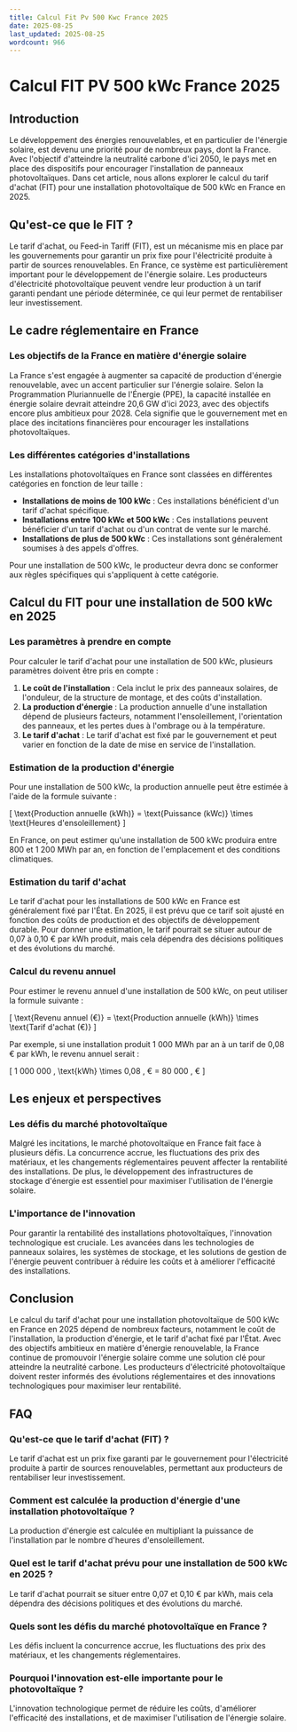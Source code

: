 ```yaml
---
title: Calcul Fit Pv 500 Kwc France 2025
date: 2025-08-25
last_updated: 2025-08-25
wordcount: 966
---
```


# Calcul FIT PV 500 kWc France 2025

## Introduction

Le développement des énergies renouvelables, et en particulier de l'énergie solaire, est devenu une priorité pour de nombreux pays, dont la France. Avec l'objectif d'atteindre la neutralité carbone d'ici 2050, le pays met en place des dispositifs pour encourager l'installation de panneaux photovoltaïques. Dans cet article, nous allons explorer le calcul du tarif d'achat (FIT) pour une installation photovoltaïque de 500 kWc en France en 2025.

## Qu'est-ce que le FIT ?

Le tarif d'achat, ou Feed-in Tariff (FIT), est un mécanisme mis en place par les gouvernements pour garantir un prix fixe pour l'électricité produite à partir de sources renouvelables. En France, ce système est particulièrement important pour le développement de l'énergie solaire. Les producteurs d'électricité photovoltaïque peuvent vendre leur production à un tarif garanti pendant une période déterminée, ce qui leur permet de rentabiliser leur investissement.

## Le cadre réglementaire en France

### Les objectifs de la France en matière d'énergie solaire

La France s'est engagée à augmenter sa capacité de production d'énergie renouvelable, avec un accent particulier sur l'énergie solaire. Selon la Programmation Pluriannuelle de l'Énergie (PPE), la capacité installée en énergie solaire devrait atteindre 20,6 GW d'ici 2023, avec des objectifs encore plus ambitieux pour 2028. Cela signifie que le gouvernement met en place des incitations financières pour encourager les installations photovoltaïques.

### Les différentes catégories d'installations

Les installations photovoltaïques en France sont classées en différentes catégories en fonction de leur taille :

- **Installations de moins de 100 kWc** : Ces installations bénéficient d'un tarif d'achat spécifique.
- **Installations entre 100 kWc et 500 kWc** : Ces installations peuvent bénéficier d'un tarif d'achat ou d'un contrat de vente sur le marché.
- **Installations de plus de 500 kWc** : Ces installations sont généralement soumises à des appels d'offres.

Pour une installation de 500 kWc, le producteur devra donc se conformer aux règles spécifiques qui s'appliquent à cette catégorie.

## Calcul du FIT pour une installation de 500 kWc en 2025

### Les paramètres à prendre en compte

Pour calculer le tarif d'achat pour une installation de 500 kWc, plusieurs paramètres doivent être pris en compte :

1. **Le coût de l'installation** : Cela inclut le prix des panneaux solaires, de l'onduleur, de la structure de montage, et des coûts d'installation.
2. **La production d'énergie** : La production annuelle d'une installation dépend de plusieurs facteurs, notamment l'ensoleillement, l'orientation des panneaux, et les pertes dues à l'ombrage ou à la température.
3. **Le tarif d'achat** : Le tarif d'achat est fixé par le gouvernement et peut varier en fonction de la date de mise en service de l'installation.

### Estimation de la production d'énergie

Pour une installation de 500 kWc, la production annuelle peut être estimée à l'aide de la formule suivante :

\[ \text{Production annuelle (kWh)} = \text{Puissance (kWc)} \times \text{Heures d'ensoleillement} \]

En France, on peut estimer qu'une installation de 500 kWc produira entre 800 et 1 200 MWh par an, en fonction de l'emplacement et des conditions climatiques.

### Estimation du tarif d'achat

Le tarif d'achat pour les installations de 500 kWc en France est généralement fixé par l'État. En 2025, il est prévu que ce tarif soit ajusté en fonction des coûts de production et des objectifs de développement durable. Pour donner une estimation, le tarif pourrait se situer autour de 0,07 à 0,10 € par kWh produit, mais cela dépendra des décisions politiques et des évolutions du marché.

### Calcul du revenu annuel

Pour estimer le revenu annuel d'une installation de 500 kWc, on peut utiliser la formule suivante :

\[ \text{Revenu annuel (€)} = \text{Production annuelle (kWh)} \times \text{Tarif d'achat (€)} \]

Par exemple, si une installation produit 1 000 MWh par an à un tarif de 0,08 € par kWh, le revenu annuel serait :

\[ 1 000 000 \, \text{kWh} \times 0,08 \, € = 80 000 \, € \]

## Les enjeux et perspectives

### Les défis du marché photovoltaïque

Malgré les incitations, le marché photovoltaïque en France fait face à plusieurs défis. La concurrence accrue, les fluctuations des prix des matériaux, et les changements réglementaires peuvent affecter la rentabilité des installations. De plus, le développement des infrastructures de stockage d'énergie est essentiel pour maximiser l'utilisation de l'énergie solaire.

### L'importance de l'innovation

Pour garantir la rentabilité des installations photovoltaïques, l'innovation technologique est cruciale. Les avancées dans les technologies de panneaux solaires, les systèmes de stockage, et les solutions de gestion de l'énergie peuvent contribuer à réduire les coûts et à améliorer l'efficacité des installations.

## Conclusion

Le calcul du tarif d'achat pour une installation photovoltaïque de 500 kWc en France en 2025 dépend de nombreux facteurs, notamment le coût de l'installation, la production d'énergie, et le tarif d'achat fixé par l'État. Avec des objectifs ambitieux en matière d'énergie renouvelable, la France continue de promouvoir l'énergie solaire comme une solution clé pour atteindre la neutralité carbone. Les producteurs d'électricité photovoltaïque doivent rester informés des évolutions réglementaires et des innovations technologiques pour maximiser leur rentabilité.

## FAQ

### Qu'est-ce que le tarif d'achat (FIT) ?

Le tarif d'achat est un prix fixe garanti par le gouvernement pour l'électricité produite à partir de sources renouvelables, permettant aux producteurs de rentabiliser leur investissement.

### Comment est calculée la production d'énergie d'une installation photovoltaïque ?

La production d'énergie est calculée en multipliant la puissance de l'installation par le nombre d'heures d'ensoleillement.

### Quel est le tarif d'achat prévu pour une installation de 500 kWc en 2025 ?

Le tarif d'achat pourrait se situer entre 0,07 et 0,10 € par kWh, mais cela dépendra des décisions politiques et des évolutions du marché.

### Quels sont les défis du marché photovoltaïque en France ?

Les défis incluent la concurrence accrue, les fluctuations des prix des matériaux, et les changements réglementaires.

### Pourquoi l'innovation est-elle importante pour le photovoltaïque ?

L'innovation technologique permet de réduire les coûts, d'améliorer l'efficacité des installations, et de maximiser l'utilisation de l'énergie solaire.